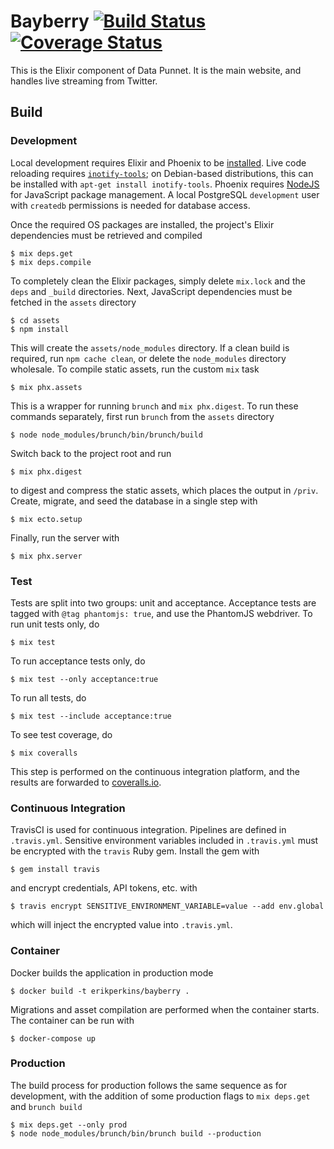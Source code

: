 # Bayberry [![Build Status](https://travis-ci.com/erikperkins/bayberry.svg?branch=master)](https://travis-ci.com/erikperkins/bayberry) [![Coverage Status](https://coveralls.io/repos/github/erikperkins/bayberry/badge.svg)](https://coveralls.io/github/erikperkins/bayberry)
This is the Elixir component of Data Punnet. It is the main website, and
handles live streaming from Twitter.

## Build
### Development
Local development requires Elixir and Phoenix to be
[installed](https://hexdocs.pm/phoenix/installation.html). Live code reloading
requires [`inotify-tools`](https://github.com/rvoicilas/inotify-tools/wiki); on Debian-based distributions, this can be installed with
`apt-get install inotify-tools`. Phoenix requires
[NodeJS](https://nodejs.org/en/download/package-manager/#debian-and-ubuntu-based-linux-distributions)
for JavaScript package management. A local PostgreSQL `development` user with
`createdb` permissions is needed for database access.

Once the required OS packages are installed, the project's Elixir dependencies
must be retrieved and compiled
```
$ mix deps.get
$ mix deps.compile
```
To completely clean the Elixir packages, simply delete `mix.lock` and the `deps` and `_build` directories. Next, JavaScript dependencies must be fetched in the
`assets` directory
```
$ cd assets
$ npm install
```
This will create the `assets/node_modules` directory. If a clean build is required, run `npm cache clean`, or delete the `node_modules` directory wholesale. To compile static assets, run the custom `mix` task
```
$ mix phx.assets
```
This is a wrapper for running `brunch` and `mix phx.digest`. To run these commands separately, first run `brunch` from the `assets` directory
```
$ node node_modules/brunch/bin/brunch/build
```
Switch back to the project root and run
```
$ mix phx.digest
```
to digest and compress the static assets, which places the output in `/priv`. Create, migrate, and seed the database in a single step with
```
$ mix ecto.setup
```
Finally, run the server with
```
$ mix phx.server
```

### Test
Tests are split into two groups: unit and acceptance. Acceptance tests are
tagged with `@tag phantomjs: true`, and use the PhantomJS webdriver.
To run unit tests only, do
```
$ mix test
```
To run acceptance tests only, do
```
$ mix test --only acceptance:true
```
To run all tests, do
```
$ mix test --include acceptance:true
```
To see test coverage, do
```
$ mix coveralls
```
This step is performed on the continuous integration platform, and the results
are forwarded to [coveralls.io](https://coveralls.io).

### Continuous Integration
TravisCI is used for continuous integration. Pipelines are defined in
`.travis.yml`. Sensitive environment variables included in `.travis.yml` must
be encrypted with the `travis` Ruby gem. Install the gem with
```
$ gem install travis
```
and encrypt credentials, API tokens, etc. with
```
$ travis encrypt SENSITIVE_ENVIRONMENT_VARIABLE=value --add env.global
```
which will inject the encrypted value into `.travis.yml`.

### Container
Docker builds the application in production mode
```
$ docker build -t erikperkins/bayberry .
```
Migrations and asset compilation are performed when the container starts. The container can be run with
```
$ docker-compose up
```

### Production
The build process for production follows the same sequence as for development,
with the addition of some production flags to `mix deps.get` and `brunch build`
```
$ mix deps.get --only prod
$ node node_modules/brunch/bin/brunch build --production
```

